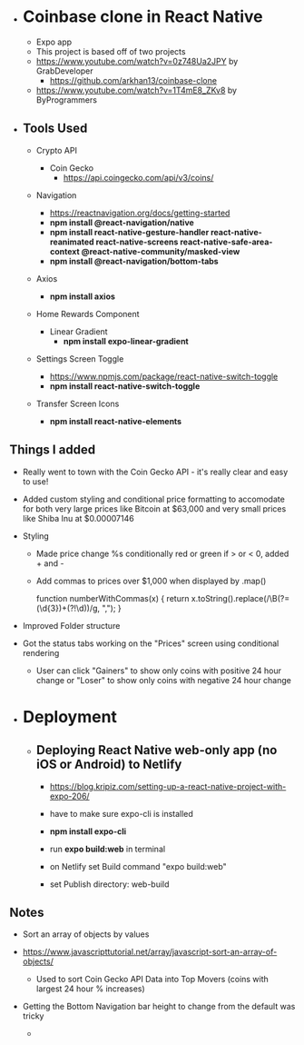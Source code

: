-   # Coinbase clone in React Native

    -   Expo app
    -   This project is based off of two projects
    -   https://www.youtube.com/watch?v=0z748Ua2JPY by GrabDeveloper
        -   https://github.com/arkhan13/coinbase-clone
    -   https://www.youtube.com/watch?v=1T4mE8_ZKv8 by ByProgrammers

-   ## Tools Used

    -   Crypto API

        -   Coin Gecko
            -   https://api.coingecko.com/api/v3/coins/

    -   Navigation

        -   https://reactnavigation.org/docs/getting-started
        -   **npm install @react-navigation/native**
        -   **npm install react-native-gesture-handler react-native-reanimated react-native-screens react-native-safe-area-context @react-native-community/masked-view**
        -   **npm install @react-navigation/bottom-tabs**

    -   Axios

        -   **npm install axios**

    -   Home Rewards Component
        -   Linear Gradient
            -   **npm install expo-linear-gradient**
    -   Settings Screen Toggle
        -   https://www.npmjs.com/package/react-native-switch-toggle
        -   **npm install react-native-switch-toggle**
    -   Transfer Screen Icons
        -   **npm install react-native-elements**

## Things I added

-   Really went to town with the Coin Gecko API - it's really clear and easy to use!
-   Added custom styling and conditional price formatting to accomodate for both very large prices like Bitcoin at $63,000 and very small prices like Shiba Inu at $0.00007146

-   Styling

    -   Made price change %s conditionally red or green if > or < 0, added + and -
    -   Add commas to prices over $1,000 when displayed by .map()

        function numberWithCommas(x) {
        return x.toString().replace(/\B(?=(\d{3})+(?!\d))/g, ",");
        }

-   Improved Folder structure
-   Got the status tabs working on the "Prices" screen using conditional rendering

    -   User can click "Gainers" to show only coins with positive 24 hour change or "Loser" to show only coins with negative 24 hour change

-   # Deployment

    -   ## Deploying React Native web-only app (no iOS or Android) to Netlify

        -   https://blog.kripiz.com/setting-up-a-react-native-project-with-expo-206/

        -   have to make sure expo-cli is installed
        -   **npm install expo-cli**

        -   run **expo build:web** in terminal
        -   on Netlify set Build command "expo build:web"
        -   set Publish directory: web-build

## Notes

-   Sort an array of objects by values
-   https://www.javascripttutorial.net/array/javascript-sort-an-array-of-objects/

    -   Used to sort Coin Gecko API Data into Top Movers (coins with largest 24 hour % increases)

-   Getting the Bottom Navigation bar height to change from the default was tricky
    -   <NavigationContainer>
              <Tab.Navigator
                  tabBarOptions={{
                      showLabel: false,
                  }}
                  screenOptions={{
                      tabBarStyle: { height: 100 },
                  }}
              >
